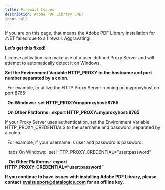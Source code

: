 ```yaml
---
title: Firewall Issues
description: Adobe PDF Library .NET
icon: null
---
```


If you are on this page, that means the Adobe PDF Library installation for .NET failed due to a firewall. Aggravating!  

**Let’s get this fixed!**   

License activation can make use of a user-defined Proxy Server and will attempt to automatically detect it on Windows.   

**Set the Environment Variable HTTP\_PROXY to the hostname and port number separated by a colon.** 

       For example, to utilize the HTTP Proxy Server running on myproxyhost on port 8765: 

       **On Windows:  set HTTP\_PROXY=myproxyhost:8765** 

       **On Other Platforms:  export HTTP\_PROXY=myproxyhost:8765** 

If your Proxy Server uses authentication, set the Environment Variable HTTP\_PROXY\_CREDENTIALS to the username and password, separated by a colon. 

  For example, if your username is user and password is password: 

         :tabs On Windows:  set HTTP\_PROXY\_CREDENTIAL=”user\:password” 

        **On Other Platforms:  export HTTP\_PROXY\_CREDENTIAL=”user\:password”** 

**If you continue to have issues with installing Adobe PDF Library, please contact** [**evalsupport@datalogics.com**](mailto\:evalsupport@datalogics.com) **for an offline key.**
